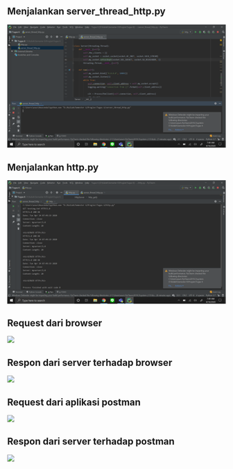 ## Menjalankan server_thread_http.py
![](jalanin%20server.png)

## Menjalankan http.py
![](jalanin%20http.png)

## Request dari browser
![](buka%browser.png)

## Respon dari server terhadap browser
![](respon%server%browser.png)

## Request dari aplikasi postman
![](buka%postman.png)

## Respon dari server terhadap postman
![](respon%server%postman.png)
